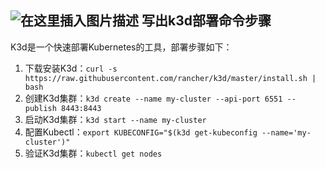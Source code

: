 ![在这里插入图片描述](https://i-blog.csdnimg.cn/blog_migrate/87904dcb3cd9c330c79e2dc2c371aeda.png)
写出k3d部署命令步骤
----------
K3d是一个快速部署Kubernetes的工具，部署步骤如下：
1. 下载安装K3d：`curl -s https://raw.githubusercontent.com/rancher/k3d/master/install.sh | bash`
2. 创建K3d集群：`k3d create --name my-cluster --api-port 6551 --publish 8443:8443`
3. 启动K3d集群：`k3d start --name my-cluster`
4. 配置Kubectl：`export KUBECONFIG="$(k3d get-kubeconfig --name='my-cluster')"`
5. 验证K3d集群：`kubectl get nodes`
